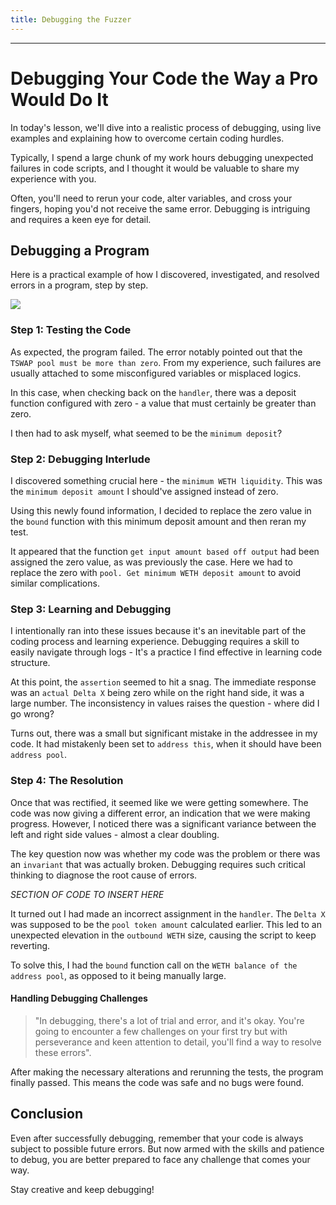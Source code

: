 ```yaml
---
title: Debugging the Fuzzer
---
```




---

# Debugging Your Code the Way a Pro Would Do It

In today's lesson, we'll dive into a realistic process of debugging, using live examples and explaining how to overcome certain coding hurdles.

Typically, I spend a large chunk of my work hours debugging unexpected failures in code scripts, and I thought it would be valuable to share my experience with you.

Often, you'll need to rerun your code, alter variables, and cross your fingers, hoping you'd not receive the same error. Debugging is intriguing and requires a keen eye for detail.

## Debugging a Program

Here is a practical example of how I discovered, investigated, and resolved errors in a program, step by step.

![](https://cdn.videotap.com/YQdEYI0P1ab2zx1GvZnZ-68.11.png)

### Step 1: Testing the Code

As expected, the program failed. The error notably pointed out that the `TSWAP pool must be more than zero`. From my experience, such failures are usually attached to some misconfigured variables or misplaced logics.

In this case, when checking back on the `handler`, there was a deposit function configured with zero - a value that must certainly be greater than zero.

I then had to ask myself, what seemed to be the `minimum deposit`?

### Step 2: Debugging Interlude

I discovered something crucial here - the `minimum WETH liquidity`. This was the `minimum deposit amount` I should've assigned instead of zero.

Using this newly found information, I decided to replace the zero value in the `bound` function with this minimum deposit amount and then reran my test.

It appeared that the function `get input amount based off output` had been assigned the zero value, as was previously the case. Here we had to replace the zero with `pool. Get minimum WETH deposit amount` to avoid similar complications.

### Step 3: Learning and Debugging

I intentionally ran into these issues because it's an inevitable part of the coding process and learning experience. Debugging requires a skill to easily navigate through logs - It's a practice I find effective in learning code structure.

At this point, the `assertion` seemed to hit a snag. The immediate response was an `actual Delta X` being zero while on the right hand side, it was a large number. The inconsistency in values raises the question - where did I go wrong?

Turns out, there was a small but significant mistake in the addressee in my code. It had mistakenly been set to `address this`, when it should have been `address pool`.

### Step 4: The Resolution

Once that was rectified, it seemed like we were getting somewhere. The code was now giving a different error, an indication that we were making progress. However, I noticed there was a significant variance between the left and right side values - almost a clear doubling.

The key question now was whether my code was the problem or there was an `invariant` that was actually broken. Debugging requires such critical thinking to diagnose the root cause of errors.

_SECTION OF CODE TO INSERT HERE_

It turned out I had made an incorrect assignment in the `handler`. The `Delta X` was supposed to be the `pool token amount` calculated earlier. This led to an unexpected elevation in the `outbound WETH` size, causing the script to keep reverting.

To solve this, I had the `bound` function call on the `WETH balance of the address pool`, as opposed to it being manually large.

#### Handling Debugging Challenges

> "In debugging, there's a lot of trial and error, and it's okay. You're going to encounter a few challenges on your first try but with perseverance and keen attention to detail, you'll find a way to resolve these errors".

After making the necessary alterations and rerunning the tests, the program finally passed. This means the code was safe and no bugs were found.

## Conclusion

Even after successfully debugging, remember that your code is always subject to possible future errors. But now armed with the skills and patience to debug, you are better prepared to face any challenge that comes your way.

Stay creative and keep debugging!
